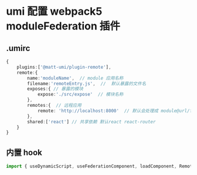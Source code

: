 # umi 配置 webpack5 moduleFederation 插件

## .umirc

```typescript
{
	plugins:['@matt-umi/plugin-remote'],
	remote:{
		name:'moduleName',  // module 应用名称
		filename:'remoteEntry.js',  //  默认暴露的文件名
		exposes:{ // 暴露的模块
			expose:'./src/expose'  // 模块名称
		},
		remotes:{  // 远程应用
			remote: 'http://localhost:8000'  // 默认会处理成 module@url/filename
		},
		shared:['react'] // 共享依赖 默认react react-router
	}
}
```

## 内置 hook

```typescript
import { useDynamicScript, useFederationComponent, loadComponent, RemoteComponent } from 'umi';
```
